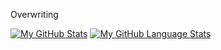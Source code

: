 Overwriting


[![My GitHub Stats](https://github-readme-stats.vercel.app/api/?username=Ereyzeel&count_private=true&theme=tokyonight&showicons=true)]()
[![My GitHub Language Stats](https://github-readme-stats.vercel.app/api/top-langs/?username=Ereyzeel&langs_count=5&theme=tokyonight)]()





